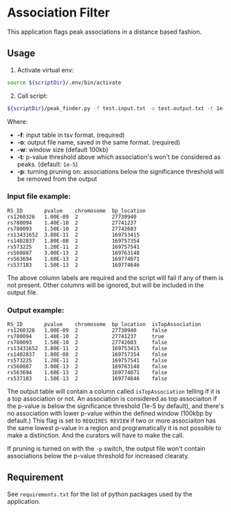 # Association Filter

This application flags peak associations in a distance based fashion.

## Usage

1. Activate virtual env:

```bash
source ${scriptDir}/.env/bin/activate
```

2. Call script:

```bash
${scriptDir}/peak_finder.py -f test.input.txt -o test.output.txt -t 1e-2 -w 100000 -p
```

Where:

* **-f**: input table in tsv format. (required)
* **-o**: output file name, saved in the same format. (required)
* **-w**: window size (default 100kb)
* **-t**: p-value threshold above which association's won't be considered as peaks. (default: `1e-5`)
* **-p**: turning pruning on: associations below the significance threshold will be removed from the output

### Input file example:

```
RS_ID       pvalue    chromosome  bp_location
rs1260326   1.00E-09  2           27730940
rs780094    1.40E-10  2           27741237
rs780093    1.50E-10  2           27742603
rs13431652  3.80E-11  2           169753415
rs1402837   1.80E-08  2           169757354
rs573225    1.20E-11  2           169757541
rs560887    3.00E-13  2           169763148
rs563694    1.60E-13  2           169774071
rs537183    1.50E-13  2           169774646
```
The above column labels are required and the script will fail if any of them is not present. Other columns will be ignored, but will be included in the output file.

### Output example:

```
RS_ID       pvalue    chromosome  bp_location  isTopAssociation
rs1260326   1.00E-09  2           27730940     false
rs780094    1.40E-10  2           27741237     true
rs780093    1.50E-10  2           27742603     false
rs13431652  3.80E-11  2           169753415    false
rs1402837   1.80E-08  2           169757354    false
rs573225    1.20E-11  2           169757541    false
rs560887    3.00E-13  2           169763148    false
rs563694    1.60E-13  2           169774071    false
rs537183    1.50E-13  2           169774646    false
```

The output table will contain a column called `isTopAssociation` telling if it is a top association or not. An association is considered as top associaiton if the p-value is below the significance threshold (1e-5 by default), and there's no association with lower p-value within the defined window (100kbp by default.) This flag is set to `REQUIRES REVIEW` if two or more associaiton has the same lowest p-value in a region and programatically it is not possible to make a distinction. And the curators will have to make the call. 

If pruning is turned on with the `-p` switch, the output file won't contain associations below the p-value threshold for increased clearaty. 

## Requirement

See `requirements.txt` for the list of python packages used by the application.

